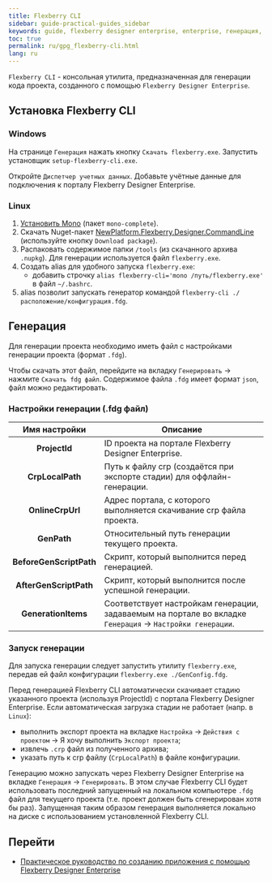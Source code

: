 ```yaml
---
title: Flexberry CLI
sidebar: guide-practical-guides_sidebar
keywords: guide, flexberry designer enterprise, enterprise, генерация, генератор, cli, flexberry-cli, установка flexberry cli
toc: true
permalink: ru/gpg_flexberry-cli.html
lang: ru
---
```


`Flexberry CLI` - консольная утилита, предназначенная для генерации кода проекта, созданного с помощью `Flexberry Designer Enterprise`.

## Установка Flexberry CLI

### Windows

На странице `Генерация` нажать кнопку `Скачать flexberry.exe`. Запустить установщик `setup-flexberry-cli.exe`.

Откройте `Диспетчер учетных данных`. Добавьте учётные данные для подключения к порталу Flexberry Designer Enterprise.

### Linux

1. [Установить Mono](https://www.mono-project.com/download/stable/#download-lin) (пакет `mono-complete`).
2. Скачать Nuget-пакет [NewPlatform.Flexberry.Designer.CommandLine](https://www.nuget.org/packages/NewPlatform.Flexberry.Designer.CommandLine) (используйте кнопку `Download package`).
3. Распаковать содержимое папки `/tools` (из скачанного архива `.nupkg`). Для генерации используется файл `flexberry.exe`.
4. Создать alias для удобного запуска `flexberry.exe`:
    - добавить строчку `alias flexberry-cli='mono /путь/flexberry.exe'` в файл `~/.bashrc`.
5. alias позволит запускать генератор командой `flexberry-cli ./расположение/конфигурация.fdg`.

## Генерация

Для генерации проекта необходимо иметь файл с настройками генерации проекта (формат `.fdg`).

Чтобы скачать этот файл, перейдите на вкладку `Генерировать` -> нажмите `Скачать fdg файл`. Содержимое файла `.fdg` имеет формат `json`, файл можно редактировать.

### Настройки генерации (.fdg файл)

| Имя настройки | Описание |
| :---: | --- |
| **ProjectId** | ID проекта на портале Flexberry Designer Enterprise. |
| **CrpLocalPath** | Путь к файлу crp (создаётся при экспорте стадии) для оффлайн-генерации. |
| **OnlineCrpUrl** | Адрес портала, с которого выполняется скачивание crp файла проекта. |
| **GenPath** | Относительный путь генерации текущего проекта. |
| **BeforeGenScriptPath** | Скрипт, который выполнится перед генерацией. |
| **AfterGenScriptPath** | Скрипт, который выполнится после успешной генерации. |
| **GenerationItems** | Соответствует настройкам генерации, задаваемым на портале во вкладке `Генерация` -> `Настройки генерации`. |

### Запуск генерации

Для запуска генерации следует запустить утилиту `flexberry.exe`, передав ей файл конфигурации `flexberry.exe ./GenConfig.fdg`.

Перед генерацией Flexberry CLI автоматически скачивает стадию указанного проекта (используя ProjectId) с портала Flexberry Designer Enterprise. Если автоматическая загрузка стадии не работает (напр. в `Linux`):

- выполнить экспорт проекта на вкладке `Настройка` -> `Действия с проектом` -> Я хочу выполнить `Экспорт проекта`;
- извлечь `.crp` файл из полученного архива;
- указать путь к crp файлу (`CrpLocalPath`) в файле конфигурации.

Генерацию можно запускать через Flexberry Designer Enterprise на вкладке `Генерация` -> `Генерировать`. В этом случае Flexberry CLI будет использовать последний запущенный на локальном компьютере `.fdg` файл для текущего проекта (т.е. проект должен быть сгенерирован хотя бы раз). Запущенная таким образом генерация выполняется локально на диске с использованием установленной Flexberry CLI.

## Перейти

* <i class="fa fa-arrow-left" aria-hidden="true"></i> [Практическое руководство по созданию приложения с помощью Flexberry Designer Enterprise](gpg_practical-guide.md)
